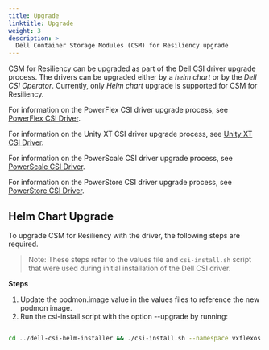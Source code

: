```yaml
---
title: Upgrade
linktitle: Upgrade 
weight: 3
description: >
  Dell Container Storage Modules (CSM) for Resiliency upgrade
---
```


CSM for Resiliency can be upgraded as part of the Dell CSI driver upgrade process. The drivers can be upgraded either by a _helm chart_ or by the _Dell CSI Operator_. Currently, only _Helm chart_ upgrade is supported for CSM for Resiliency.

For information on the PowerFlex CSI driver upgrade process, see [PowerFlex CSI Driver](../../csidriver/upgradation/drivers/powerflex).

For information on the Unity XT CSI driver upgrade process, see [Unity XT CSI Driver](../../csidriver/upgradation/drivers/unity).

For information on the PowerScale CSI driver upgrade process, see [PowerScale CSI Driver](../../csidriver/upgradation/drivers/isilon).

For information on the PowerStore CSI driver upgrade process, see [PowerStore CSI Driver](../../csidriver/upgradation/drivers/powerstore).

## Helm Chart Upgrade

To upgrade CSM for Resiliency with the driver, the following steps are required. 

>Note: These steps refer to the values file and `csi-install.sh` script that were used during initial installation of the Dell CSI driver.

**Steps**

1. Update the podmon.image value in the values files to reference the new podmon image.
2. Run the csi-install script with the option --upgrade by running: 
```bash

cd ../dell-csi-helm-installer && ./csi-install.sh --namespace vxflexos --values ./myvalues.yaml --upgrade
```

